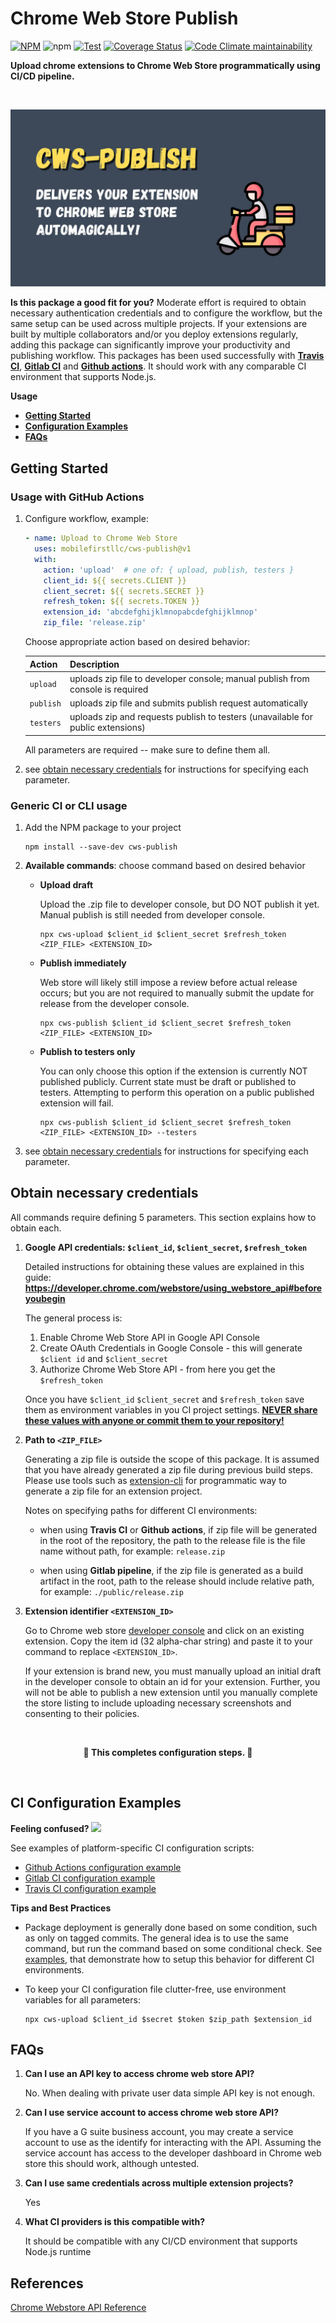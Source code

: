 # Chrome Web Store Publish

[![NPM](https://img.shields.io/npm/v/cws-publish)](https://www.npmjs.com/package/cws-publish)
![npm](https://img.shields.io/npm/dt/cws-publish)
[![Test](https://github.com/MobileFirstLLC/cws-publish/actions/workflows/test.yml/badge.svg)](https://github.com/MobileFirstLLC/cws-publish/actions/workflows/test.yml)
[![Coverage Status](https://img.shields.io/coveralls/github/MobileFirstLLC/cws-publish)](https://coveralls.io/github/MobileFirstLLC/cws-publish?branch=main)
[![Code Climate maintainability](https://img.shields.io/codeclimate/maintainability/MobileFirstLLC/cws-publish)](https://codeclimate.com/github/MobileFirstLLC/cws-publish)

**Upload chrome extensions to Chrome Web Store programmatically using CI/CD pipeline.**

<br/>

![img](https://raw.githubusercontent.com/MobileFirstLLC/cws-publish/main/.github/feature.jpg)

**Is this package a good fit for you?** Moderate effort is required to obtain necessary authentication credentials and to configure the workflow, but the same setup can be used across multiple projects. If your extensions are built by multiple collaborators and/or you deploy extensions regularly, adding this package can significantly improve your productivity and publishing workflow. This packages has been used successfully with **[Travis CI](https://www.travis-ci.com/)**, **[Gitlab CI](https://docs.gitlab.com/ee/ci/)** and **[Github actions](https://github.com/features/actions)**. It should work with any comparable CI environment that supports Node.js.

**Usage**

- **[Getting Started](#getting-started)**
- **[Configuration Examples](#ci-configuration-examples)** 
- **[FAQs](#faqs)**

## Getting Started

### Usage with GitHub Actions

1. Configure workflow, example:

   ```yaml
   - name: Upload to Chrome Web Store
     uses: mobilefirstllc/cws-publish@v1
     with:
       action: 'upload'  # one of: { upload, publish, testers }
       client_id: ${{ secrets.CLIENT }}
       client_secret: ${{ secrets.SECRET }}
       refresh_token: ${{ secrets.TOKEN }}
       extension_id: 'abcdefghijklmnopabcdefghijklmnop' 
       zip_file: 'release.zip'
   ```
   
   Choose appropriate action based on desired behavior:
    
   | Action    | Description                                                                     |
   |:----------|:--------------------------------------------------------------------------------|
   | `upload`  | uploads zip file to developer console; manual publish from console is required  |
   | `publish` | uploads zip file and submits publish request automatically                      |
   | `testers` | uploads zip and requests publish to testers (unavailable for public extensions) |

   All parameters are required -- make sure to define them all.

3. see [obtain necessary credentials](#obtain-necessary-credentials) for instructions for specifying each parameter.

### Generic CI or CLI usage

1. Add the NPM package to your project

   ```
   npm install --save-dev cws-publish
   ```

2. **Available commands**: choose command based on desired behavior

   - **Upload draft**

     Upload the .zip file to developer console, but DO NOT publish it yet. Manual publish is still needed from developer console.

     ```
     npx cws-upload $client_id $client_secret $refresh_token <ZIP_FILE> <EXTENSION_ID>
     ```

   - **Publish immediately**

      Web store will likely still impose a review before actual release occurs; but you are not required to manually submit the update for release from the developer console.

      ```
      npx cws-publish $client_id $client_secret $refresh_token <ZIP_FILE> <EXTENSION_ID>
      ```

   - **Publish to testers only**

       You can only choose this option if the extension is currently NOT published publicly. Current state must be draft or published to testers. Attempting to perform this operation on a public published extension will fail.

       ```
       npx cws-publish $client_id $client_secret $refresh_token <ZIP_FILE> <EXTENSION_ID> --testers
       ```
     
3. see [obtain necessary credentials](#obtain-necessary-credentials) for instructions for specifying each parameter. 

## Obtain necessary credentials

All commands require defining 5 parameters. This section explains how to obtain each.

1. **Google API credentials: `$client_id`, `$client_secret`, `$refresh_token`** 
 
    Detailed instructions for obtaining these values are explained in this guide: **https://developer.chrome.com/webstore/using_webstore_api#beforeyoubegin**
    
    The general process is:
    1. Enable Chrome Web Store API in Google API Console 
    2. Create OAuth Credentials in Google Console - this will generate `$client id` and `$client_secret`
    3. Authorize Chrome Web Store API - from here you get the `$refresh_token`
    
    Once you have `$client_id` `$client_secret` and `$refresh_token` save them as environment variables in you CI project settings. <u>**NEVER share these values with anyone or commit them to your repository!**</u>

2. **Path to `<ZIP_FILE>`**

    Generating a zip file is outside the scope of this package. It is assumed that you have already generated a zip file during previous build steps. Please use tools such as [extension-cli](https://github.com/MobileFirstLLC/extension-cli) for programmatic way to generate a zip file for an extension project.

    Notes on specifying paths for different CI environments: 
    
    - when using **Travis CI** or **Github actions**, if zip file will be generated in the root of the repository, the path to the release file is the file name without path, for example: `release.zip` 
    
    - when using **Gitlab pipeline**, if the zip file is generated as a build artifact in the root, path to the release should include relative path, for example: `./public/release.zip` 
    
3. **Extension identifier `<EXTENSION_ID>`**

    Go to Chrome web store [developer console](https://chrome.google.com/webstore/developer/dashboard) and click on an existing extension. Copy the item id (32 alpha-char string) and paste it to your command to replace `<EXTENSION_ID>`. 
 
    If your extension is brand new, you must manually upload an initial draft in the developer console to obtain an id for your extension. Further, you will not be able to publish a new extension until you manually complete the store listing to include uploading necessary screenshots and consenting to their policies.

<br/>

<p align="center">
<strong>🏁 This completes configuration steps. 🏁</strong> 
</p>

<br/>

## CI Configuration Examples

<strong>Feeling confused? <img src='https://media0.giphy.com/media/xk9cukG3p8mcv0tlli/giphy.gif' width="42" /></strong>

See examples of platform-specific CI configuration scripts:

- [Github Actions configuration example](https://github.com/MobileFirstLLC/cws-publish/tree/main/examples/gh-actions.yml)
- [Gitlab CI configuration example](https://github.com/MobileFirstLLC/cws-publish/tree/main/examples/.gitlab-ci.yml)
- [Travis CI configuration example](https://github.com/MobileFirstLLC/cws-publish/tree/main/examples/.travis.yml)

**Tips and Best Practices**

- Package deployment is generally done based on some condition, such as only on tagged commits. The general idea is to use the same command, but run the command based on some conditional check. See [examples](https://github.com/MobileFirstLLC/cws-publish/tree/main/examples), that demonstrate how to setup this behavior for different CI environments.

- To keep your CI configuration file clutter-free, use environment variables for all parameters:

   ```
   npx cws-upload $client_id $secret $token $zip_path $extension_id
   ```

## FAQs

1. **Can I use an API key to access chrome web store API?**

   No. When dealing with private user data simple API key is not enough.

2. **Can I use service account to access chrome web store API?**

   If you have a G suite business account, you may create a service account to use as the identify for interacting with the API. Assuming the service account has access to the developer dashboard in Chrome web store this should work, although untested.

3. **Can I use same credentials across multiple extension projects?**

   Yes

4. **What CI providers is this compatible with?**

   It should be compatible with any CI/CD environment that supports Node.js runtime

## References

[Chrome Webstore API Reference](https://developer.chrome.com/webstore/api_index)
